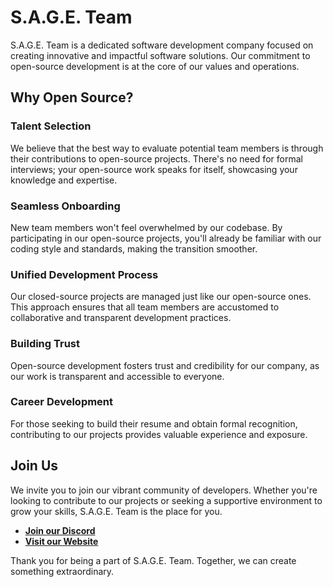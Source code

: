 # S.A.G.E. Team

S.A.G.E. Team is a dedicated software development company focused on creating innovative and impactful software solutions. Our commitment to open-source development is at the core of our values and operations.

## Why Open Source?

### Talent Selection
We believe that the best way to evaluate potential team members is through their contributions to open-source projects. There's no need for formal interviews; your open-source work speaks for itself, showcasing your knowledge and expertise.

### Seamless Onboarding
New team members won't feel overwhelmed by our codebase. By participating in our open-source projects, you'll already be familiar with our coding style and standards, making the transition smoother.

### Unified Development Process
Our closed-source projects are managed just like our open-source ones. This approach ensures that all team members are accustomed to collaborative and transparent development practices.

### Building Trust
Open-source development fosters trust and credibility for our company, as our work is transparent and accessible to everyone.

### Career Development
For those seeking to build their resume and obtain formal recognition, contributing to our projects provides valuable experience and exposure.

## Join Us

We invite you to join our vibrant community of developers. Whether you're looking to contribute to our projects or seeking a supportive environment to grow your skills, S.A.G.E. Team is the place for you.

- **[Join our Discord]([https://discord.link_placeholder](https://discord.gg/EESW8zCK))**
- **[Visit our Website](https://sageteam.org)**

Thank you for being a part of S.A.G.E. Team. Together, we can create something extraordinary.
